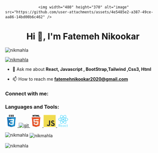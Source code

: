                    <img width="480" height="370" alt="image" src="https://github.com/user-attachments/assets/4e5485e2-a387-49ce-aa86-14bd00b6c462" />

<h1 align="center">Hi 👋, I'm Fatemeh Nikookar</h1>


<p align="left"> <img src="https://komarev.com/ghpvc/?username=nikmahla&label=Profile%20views&color=0e75b6&style=flat" alt="nikmahla" /> </p>

<p align="left"> <a href="https://github.com/ryo-ma/github-profile-trophy"><img src="https://github-profile-trophy.vercel.app/?username=nikmahla" alt="nikmahla" /></a> </p>

- 💬 Ask me about **React, Javascript , BootStrap,Tailwind ,Css3, Html**

- 📫 How to reach me **fatemehnikookar2020@gmail.com**

<h3 align="left">Connect with me:</h3>
<p align="left">
</p>

<h3 align="left">Languages and Tools:</h3>
<p align="left"> <a href="https://www.w3schools.com/css/" target="_blank" rel="noreferrer"> <img src="https://raw.githubusercontent.com/devicons/devicon/master/icons/css3/css3-original-wordmark.svg" alt="css3" width="40" height="40"/> </a> <a href="https://git-scm.com/" target="_blank" rel="noreferrer"> <img src="https://www.vectorlogo.zone/logos/git-scm/git-scm-icon.svg" alt="git" width="40" height="40"/> </a> <a href="https://www.w3.org/html/" target="_blank" rel="noreferrer"> <img src="https://raw.githubusercontent.com/devicons/devicon/master/icons/html5/html5-original-wordmark.svg" alt="html5" width="40" height="40"/> </a> <a href="https://developer.mozilla.org/en-US/docs/Web/JavaScript" target="_blank" rel="noreferrer"> <img src="https://raw.githubusercontent.com/devicons/devicon/master/icons/javascript/javascript-original.svg" alt="javascript" width="40" height="40"/> </a> <a href="https://reactjs.org/" target="_blank" rel="noreferrer"> <img src="https://raw.githubusercontent.com/devicons/devicon/master/icons/react/react-original-wordmark.svg" alt="react" width="40" height="40"/> </a> </p>

<p><img align="left" src="https://github-readme-stats.vercel.app/api/top-langs?username=nikmahla&show_icons=true&locale=en&layout=compact" alt="nikmahla" /></p>

<p>&nbsp;<img align="center" src="https://github-readme-stats.vercel.app/api?username=nikmahla&show_icons=true&locale=en" alt="nikmahla" /></p>

<p><img align="center" src="https://github-readme-streak-stats.herokuapp.com/?user=nikmahla&" alt="nikmahla" /></p>
